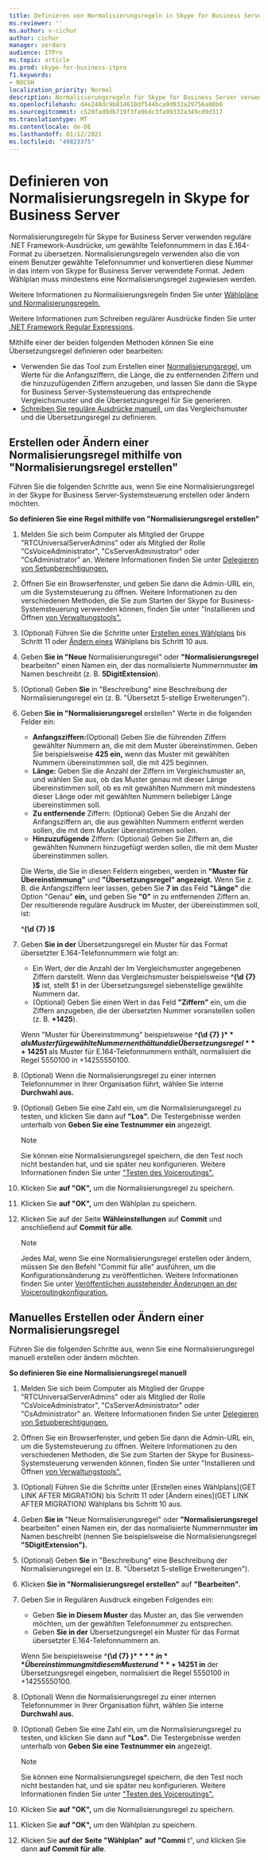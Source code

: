 ```yaml
---
title: Definieren von Normalisierungsregeln in Skype for Business Server
ms.reviewer: ''
ms.author: v-cichur
author: cichur
manager: serdars
audience: ITPro
ms.topic: article
ms.prod: skype-for-business-itpro
f1.keywords:
- NOCSH
localization_priority: Normal
description: Normalisierungsregeln für Skype for Business Server verwenden reguläre .NET Framework-Ausdrücke, um gewählte Telefonnummern in das E.164-Format zu übersetzen. Normalisierungsregeln verwenden also die von einem Benutzer gewählte Telefonnummer und konvertieren diese Nummer in das intern von Skype for Business Server verwendete Format. Jedem Wählplan muss mindestens eine Normalisierungsregel zugewiesen werden.
ms.openlocfilehash: d4e248dc9b814610df544bca9d932a29756a80b0
ms.sourcegitcommit: c528fad9db719f3fa96dc3fa99332a349cd9d317
ms.translationtype: MT
ms.contentlocale: de-DE
ms.lasthandoff: 01/12/2021
ms.locfileid: "49823375"
---
```

# <a name="defining-normalization-rules-in-skype-for-business-server"></a>Definieren von Normalisierungsregeln in Skype for Business Server

Normalisierungsregeln für Skype for Business Server verwenden reguläre .NET Framework-Ausdrücke, um gewählte Telefonnummern in das E.164-Format zu übersetzen. Normalisierungsregeln verwenden also die von einem Benutzer gewählte Telefonnummer und konvertieren diese Nummer in das intern von Skype for Business Server verwendete Format. Jedem Wählplan muss mindestens eine Normalisierungsregel zugewiesen werden.

Weitere Informationen zu Normalisierungsregeln finden Sie unter [Wählpläne und Normalisierungsregeln.](https://technet.microsoft.com/library/gg413082(v=ocs.15).aspx)

Weitere Informationen zum Schreiben regulärer Ausdrücke finden Sie unter [.NET Framework Regular Expressions](https://go.microsoft.com/fwlink/p/?linkId=140927).

Mithilfe einer der beiden folgenden Methoden können Sie eine Übersetzungsregel definieren oder bearbeiten:
- Verwenden Sie das Tool zum Erstellen einer [  Normalisierungsregel,](#create-or-modify-a-normalization-rule-by-using-build-a-normalization-rule) um Werte für die Anfangsziffern, die Länge, die zu entfernenden Ziffern und die hinzuzufügenden Ziffern anzugeben, und lassen Sie dann die Skype for Business Server-Systemsteuerung das entsprechende Vergleichsmuster und die Übersetzungsregel für Sie generieren.
- [Schreiben Sie reguläre Ausdrücke manuell,](#create-or-modify-a-normalization-rule-manually) um das Vergleichsmuster und die Übersetzungsregel zu definieren. 

## <a name="create-or-modify-a-normalization-rule-by-using-build-a-normalization-rule"></a>Erstellen oder Ändern einer Normalisierungsregel mithilfe von "Normalisierungsregel erstellen"

Führen Sie die folgenden Schritte aus, wenn Sie eine Normalisierungsregel in der Skype for Business Server-Systemsteuerung erstellen oder ändern möchten. 

**So definieren Sie eine Regel mithilfe von "Normalisierungsregel erstellen"**

1. Melden Sie sich beim Computer als Mitglied der Gruppe "RTCUniversalServerAdmins" oder als Mitglied der Rolle "CsVoiceAdministrator", "CsServerAdministrator" oder "CsAdministrator" an. Weitere Informationen finden Sie unter [Delegieren von Setupberechtigungen.](https://technet.microsoft.com/library/gg412735(v=ocs.15).aspx)
2. Öffnen Sie ein Browserfenster, und geben Sie dann die Admin-URL ein, um die Systemsteuerung zu öffnen. Weitere Informationen zu den verschiedenen Methoden, die Sie zum Starten der Skype for Business-Systemsteuerung verwenden können, finden Sie unter "Installieren und Öffnen [von Verwaltungstools".](../../management-tools/install-and-open-administrative-tools.md)
3. (Optional) Führen Sie die Schritte unter [Erstellen eines Wählplans](https://docs.microsoft.com/skypeforbusiness/deploy/deploy-enterprise-voice/dial-plans#to-create-a-dial-plan) bis Schritt 11 oder [Ändern eines](https://docs.microsoft.com/skypeforbusiness/deploy/deploy-enterprise-voice/dial-plans#to-modify-a-dial-plan) Wählplans bis Schritt 10 aus. 
4. Geben **Sie in "Neue** Normalisierungsregel" oder **"Normalisierungsregel** bearbeiten" einen Namen ein, der das normalisierte Nummernmuster **im** Namen beschreibt (z. B. **5DigitExtension**).
5. (Optional) Geben **Sie** in "Beschreibung" eine Beschreibung der Normalisierungsregel ein (z. B. "Übersetzt 5-stellige Erweiterungen").
6. Geben **Sie in "Normalisierungsregel** erstellen" Werte in die folgenden Felder ein:
    - **Anfangsziffern:**(Optional) Geben Sie die führenden Ziffern gewählter Nummern an, die mit dem Muster übereinstimmen. Geben Sie beispielsweise **425 ein,** wenn das Muster mit gewählten Nummern übereinstimmen soll, die mit 425 beginnen.
    - **Länge:** Geben Sie die Anzahl der Ziffern im Vergleichsmuster an, und wählen Sie aus, ob das Muster genau mit dieser Länge übereinstimmen soll, ob es mit gewählten Nummern mit mindestens dieser Länge oder mit gewählten Nummern beliebiger Länge übereinstimmen soll.
    - **Zu entfernende** Ziffern: (Optional) Geben Sie die Anzahl der Anfangsziffern an, die aus gewählten Nummern entfernt werden sollen, die mit dem Muster übereinstimmen sollen.
    - **Hinzuzufügende** Ziffern: (Optional) Geben Sie Ziffern an, die gewählten Nummern hinzugefügt werden sollen, die mit dem Muster übereinstimmen sollen.
    
    Die Werte, die Sie in diesen Feldern eingeben, werden in **"Muster für Übereinstimmung"** und **"Übersetzungsregel" angezeigt.** Wenn Sie z.  B. die Anfangsziffern leer lassen, geben Sie **7** **in** das Feld **"Länge"** die Option "Genau" **ein,** und geben Sie **"0"** in zu entfernenden Ziffern an. Der resultierende reguläre Ausdruck im Muster, der übereinstimmen soll, ist: 

    **^(\d {7} )$**

7. Geben **Sie in der** Übersetzungsregel ein Muster für das Format übersetzter E.164-Telefonnummern wie folgt an:
    - Ein Wert, der die Anzahl der Im Vergleichsmuster angegebenen Ziffern darstellt. Wenn das Vergleichsmuster beispielsweise **^(\d {7} )$** ist, stellt $1 in der Übersetzungsregel siebenstellige gewählte Nummern dar.
    - (Optional) Geben Sie einen Wert in das Feld **"Ziffern"** ein, um die Ziffern anzugeben, die der übersetzten Nummer voranstellen sollen (z. B. **+1425**).
    
    Wenn "Muster  für Übereinstimmung" beispielsweise **^(\d {7} )$** als  Muster für gewählte Nummern enthält und die Übersetzungsregel **+1425$1** als Muster für E.164-Telefonnummern enthält, normalisiert die Regel 5550100 in +14255550100.

8. (Optional) Wenn die Normalisierungsregel zu einer internen Telefonnummer in Ihrer Organisation führt, wählen Sie interne **Durchwahl aus.**
9. (Optional) Geben Sie eine Zahl ein, um die Normalisierungsregel zu testen, und klicken Sie dann auf **"Los".** Die Testergebnisse werden unterhalb von **Geben Sie eine Testnummer ein** angezeigt.
    > [!Note] 
    > Sie können eine Normalisierungsregel speichern, die den Test noch nicht bestanden hat, und sie später neu konfigurieren. Weitere Informationen finden Sie unter ["Testen des Voiceroutings".](https://technet.microsoft.com/library/gg398915(v=ocs.15).aspx) 

10. Klicken Sie **auf "OK",** um die Normalisierungsregel zu speichern.
11. Klicken Sie **auf "OK",** um den Wählplan zu speichern.
12. Klicken Sie auf der Seite **Wähleinstellungen** auf **Commit** und anschließend auf **Commit für alle**. 
    > [!Note]
    > Jedes Mal, wenn Sie eine Normalisierungsregel erstellen oder ändern, müssen Sie den Befehl "Commit für alle" ausführen, um die Konfigurationsänderung zu veröffentlichen. Weitere Informationen finden Sie unter [Veröffentlichen ausstehender Änderungen an der Voiceroutingkonfiguration.](https://technet.microsoft.com/library/gg413088(v=ocs.15).aspx) 

## <a name="create-or-modify-a-normalization-rule-manually"></a>Manuelles Erstellen oder Ändern einer Normalisierungsregel

Führen Sie die folgenden Schritte aus, wenn Sie eine Normalisierungsregel manuell erstellen oder ändern möchten.

**So definieren Sie eine Normalisierungsregel manuell**

1. Melden Sie sich beim Computer als Mitglied der Gruppe "RTCUniversalServerAdmins" oder als Mitglied der Rolle "CsVoiceAdministrator", "CsServerAdministrator" oder "CsAdministrator" an. Weitere Informationen finden Sie unter [Delegieren von Setupberechtigungen.](https://technet.microsoft.com/library/gg412735(v=ocs.15).aspx)
2. Öffnen Sie ein Browserfenster, und geben Sie dann die Admin-URL ein, um die Systemsteuerung zu öffnen. Weitere Informationen zu den verschiedenen Methoden, die Sie zum Starten der Skype for Business-Systemsteuerung verwenden können, finden Sie unter "Installieren und Öffnen [von Verwaltungstools".](../../management-tools/install-and-open-administrative-tools.md)
3. (Optional) Führen Sie die Schritte unter [Erstellen eines Wählplans](GET LINK AFTER MIGRATION) bis Schritt 11 oder [Ändern eines](GET LINK AFTER MIGRATION) Wählplans bis Schritt 10 aus.  
4. Geben **Sie in** "Neue Normalisierungsregel" oder **"Normalisierungsregel** bearbeiten" einen Namen ein, der das normalisierte Nummernmuster **im** Namen beschreibt (nennen Sie beispielsweise die Normalisierungsregel **"5DigitExtension").**
5. (Optional) Geben **Sie** in "Beschreibung" eine Beschreibung der Normalisierungsregel ein (z. B. "Übersetzt 5-stellige Erweiterungen").
6. Klicken **Sie in "Normalisierungsregel erstellen"** auf **"Bearbeiten".**
7. Geben Sie in Regulären Ausdruck eingeben Folgendes ein:
    - Geben **Sie in Diesem Muster** das Muster an, das Sie verwenden möchten, um der gewählten Telefonnummer zu entsprechen.
    - Geben **Sie in der** Übersetzungsregel ein Muster für das Format übersetzter E.164-Telefonnummern an.

    Wenn Sie beispielsweise **^(\d {7} )$** **in** Übereinstimmung mit diesem Muster und **+1425$1** **in** der Übersetzungsregel eingeben, normalisiert die Regel 5550100 in +14255550100.

8. (Optional) Wenn die Normalisierungsregel zu einer internen Telefonnummer in Ihrer Organisation führt, wählen Sie interne **Durchwahl aus.**
9. (Optional) Geben Sie eine Zahl ein, um die Normalisierungsregel zu testen, und klicken Sie dann auf **"Los".** Die Testergebnisse werden unterhalb von **Geben Sie eine Testnummer ein** angezeigt.

    > [!Note]
    > Sie können eine Normalisierungsregel speichern, die den Test noch nicht bestanden hat, und sie später neu konfigurieren. Weitere Informationen finden Sie unter ["Testen des Voiceroutings".](https://technet.microsoft.com/library/gg398915(v=ocs.15).aspx) 

10. Klicken Sie **auf "OK",** um die Normalisierungsregel zu speichern.
11. Klicken Sie **auf "OK",** um den Wählplan zu speichern.
12. Klicken Sie **auf der Seite "Wählplan"** **auf "Commi** t", und klicken Sie dann **auf Commit für alle**. 
